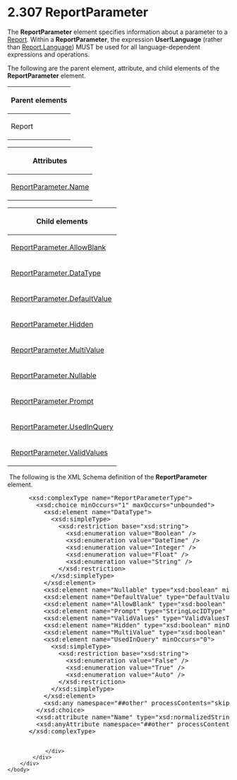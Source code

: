<html dir="LTR" xmlns:mshelp="http://msdn.microsoft.com/mshelp" xmlns:ddue="http://ddue.schemas.microsoft.com/authoring/2003/5" xmlns:xlink="http://www.w3.org/1999/xlink" xmlns:tool="http://www.microsoft.com/tooltip">
    <head>
        <meta http-equiv="Content-Type" content="text/html; CHARSET=utf-8"></meta>
        <meta name="save" content="history"></meta>
        <title>2.307 ReportParameter</title>
        <xml>
            <mshelp:toctitle title="2.307 ReportParameter"></mshelp:toctitle>
            <mshelp:rltitle title="[MS-RDL]: ReportParameter"></mshelp:rltitle>
            <mshelp:keyword index="A" term="7c3f4c83-9172-48db-94c1-693295c5d623"></mshelp:keyword>
            <mshelp:attr name="DCSext.ContentType" value="open specification"></mshelp:attr>
            <mshelp:attr name="AssetID" value="7c3f4c83-9172-48db-94c1-693295c5d623"></mshelp:attr>
            <mshelp:attr name="TopicType" value="kbRef"></mshelp:attr>
            <mshelp:attr name="DCSext.Title" value="[MS-RDL]: ReportParameter" />
        </xml>
    </head>
    <body>
        <div id="header">
            <h1 class="heading">2.307 ReportParameter</h1>
        </div>
        <div id="mainSection">
            <div id="mainBody">
                <div id="allHistory" class="saveHistory"></div>
                <div id="sectionSection0" class="section" name="collapseableSection">
                    

<p>The <b>ReportParameter</b> element specifies information
about a parameter to a <a href="6bbaafec-020b-406c-b4e7-5e4318b616cb.md">Report</a>.
Within a <b>ReportParameter</b>, the expression <b>User!Language</b> (rather
than <a href="fb9b0139-e164-4161-9fe5-ab1ae5c3730f.md">Report.Language</a>)
MUST be used for all language-dependent expressions and operations.</p>

<p>The following are the parent element, attribute, and child
elements of the <b>ReportParameter</b> element.</p>

<table>
 <thead>
  <tr>
   <th>
   <p>Parent elements</p>
   </th>
  </tr>
 </thead>
 <tr>
  <td>
  <p>Report</p>
  </td>
 </tr>
</table>

<p> </p>

<table>
 <thead>
  <tr>
   <th>
   <p>Attributes</p>
   </th>
  </tr>
 </thead>
 <tr>
  <td>
  <p><a href="6c11aee9-b9f1-4daf-a74c-9b0a0429d4c5.md">ReportParameter.Name</a></p>
  </td>
 </tr>
</table>

<p> </p>

<table>
 <thead>
  <tr>
   <th>
   <p>Child elements</p>
   </th>
  </tr>
 </thead>
 <tr>
  <td>
  <p><a href="2f407b6d-c89d-4943-a8d2-88bcab24a8eb.md">ReportParameter.AllowBlank</a>
  </p>
  </td>
 </tr>
 <tr>
  <td>
  <p><a href="248a4828-635d-45ec-9f6b-c2f601ed1fa1.md">ReportParameter.DataType</a>
  </p>
  </td>
 </tr>
 <tr>
  <td>
  <p><a href="8e66448d-9239-490c-8c81-5d4bce32e4d8.md">ReportParameter.DefaultValue</a>
  </p>
  </td>
 </tr>
 <tr>
  <td>
  <p><a href="468aa240-4613-4897-80c9-cfa8aa4d26f0.md">ReportParameter.Hidden</a>
  </p>
  </td>
 </tr>
 <tr>
  <td>
  <p><a href="c21237a1-8237-4538-a105-1f760242de1d.md">ReportParameter.MultiValue</a>
  </p>
  </td>
 </tr>
 <tr>
  <td>
  <p><a href="aeb93aab-9673-4c7a-998a-1f6391d7accb.md">ReportParameter.Nullable</a>
  </p>
  </td>
 </tr>
 <tr>
  <td>
  <p><a href="d75f59d9-f428-4464-a6c0-8978b0e025e2.md">ReportParameter.Prompt</a>
  </p>
  </td>
 </tr>
 <tr>
  <td>
  <p><a href="a3c3c80d-dbb6-4bb3-b333-b9c2e5d3d860.md">ReportParameter.UsedInQuery</a>
  </p>
  </td>
 </tr>
 <tr>
  <td>
  <p><a href="391604b0-2c0d-4f51-82ae-0c30e75345a4.md">ReportParameter.ValidValues</a>
  </p>
  </td>
 </tr>
</table>

<p> The following is the XML Schema definition of the <b>ReportParameter</b>
element.</p>

<dl>
<dd>
<div><pre> &lt;xsd:complexType name=&quot;ReportParameterType&quot;&gt;
   &lt;xsd:choice minOccurs=&quot;1&quot; maxOccurs=&quot;unbounded&quot;&gt;
     &lt;xsd:element name=&quot;DataType&quot;&gt;
       &lt;xsd:simpleType&gt;
         &lt;xsd:restriction base=&quot;xsd:string&quot;&gt;
           &lt;xsd:enumeration value=&quot;Boolean&quot; /&gt;
           &lt;xsd:enumeration value=&quot;DateTime&quot; /&gt;
           &lt;xsd:enumeration value=&quot;Integer&quot; /&gt;
           &lt;xsd:enumeration value=&quot;Float&quot; /&gt;
           &lt;xsd:enumeration value=&quot;String&quot; /&gt;
         &lt;/xsd:restriction&gt;
       &lt;/xsd:simpleType&gt;
     &lt;/xsd:element&gt;
     &lt;xsd:element name=&quot;Nullable&quot; type=&quot;xsd:boolean&quot; minOccurs=&quot;0&quot; /&gt;
     &lt;xsd:element name=&quot;DefaultValue&quot; type=&quot;DefaultValueType&quot; minOccurs=&quot;0&quot; /&gt;
     &lt;xsd:element name=&quot;AllowBlank&quot; type=&quot;xsd:boolean&quot; minOccurs=&quot;0&quot; /&gt;
     &lt;xsd:element name=&quot;Prompt&quot; type=&quot;StringLocIDType&quot; minOccurs=&quot;0&quot; /&gt;
     &lt;xsd:element name=&quot;ValidValues&quot; type=&quot;ValidValuesType&quot; minOccurs=&quot;0&quot; /&gt;
     &lt;xsd:element name=&quot;Hidden&quot; type=&quot;xsd:boolean&quot; minOccurs=&quot;0&quot; /&gt;
     &lt;xsd:element name=&quot;MultiValue&quot; type=&quot;xsd:boolean&quot; minOccurs=&quot;0&quot; /&gt;
     &lt;xsd:element name=&quot;UsedInQuery&quot; minOccurs=&quot;0&quot;&gt;
       &lt;xsd:simpleType&gt;
         &lt;xsd:restriction base=&quot;xsd:string&quot;&gt;
           &lt;xsd:enumeration value=&quot;False&quot; /&gt;
           &lt;xsd:enumeration value=&quot;True&quot; /&gt;
           &lt;xsd:enumeration value=&quot;Auto&quot; /&gt;
         &lt;/xsd:restriction&gt;
       &lt;/xsd:simpleType&gt;
     &lt;/xsd:element&gt;
     &lt;xsd:any namespace=&quot;##other&quot; processContents=&quot;skip&quot; /&gt;
   &lt;/xsd:choice&gt;
   &lt;xsd:attribute name=&quot;Name&quot; type=&quot;xsd:normalizedString&quot; use=&quot;required&quot; /&gt;
   &lt;xsd:anyAttribute namespace=&quot;##other&quot; processContents=&quot;skip&quot; /&gt;
 &lt;/xsd:complexType&gt;
  
</pre></div>
</dd></dl>


                </div>
            </div>
        </div>
    </body>
</html>